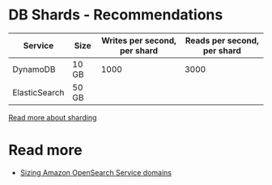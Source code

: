 # DB Shards - Recommendations

| Service       | Size  | Writes per second, per shard | Reads per second, per shard |
|---------------|-------|------------------------------|-----------------------------|
| DynamoDB      | 10 GB | 1000                         | 3000                        |
| ElasticSearch | 50 GB |                              |                             |

[Read more about sharding](Readme.md)

# Read more
- [Sizing Amazon OpenSearch Service domains](https://docs.aws.amazon.com/opensearch-service/latest/developerguide/sizing-domains.html)